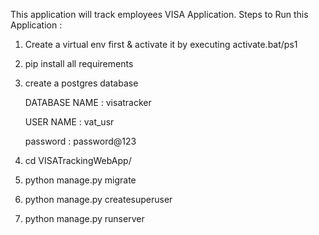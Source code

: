 This application will track employees VISA Application.
Steps to Run this Application : 
1. Create a virtual env first & activate it by executing activate.bat/ps1

2. pip install all requirements 

3. create a postgres database 

    DATABASE NAME : visatracker

    USER NAME : vat_usr 

    password : password@123
4.  cd VISATrackingWebApp/

5. python manage.py migrate

6. python manage.py createsuperuser

7. python manage.py runserver